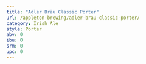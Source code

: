 ```yaml
---
title: "Adler Bräu Classic Porter"
url: /appleton-brewing/adler-brau-classic-porter/
category: Irish Ale
style: Porter
abv: 0
ibu: 0
srm: 0
upc: 0
---
```


